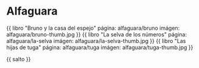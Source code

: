 
# Alfaguara

{{ libro "Bruno y la casa del espejo"
          página: alfaguara/bruno
          imágen: alfaguara/bruno-thumb.jpg }}
{{ libro "La selva de los números"
          página: alfaguara/la-selva
          imágen: alfaguara/la-selva-thumb.jpg }}
{{ libro "Las hijas de tuga"
          página: alfaguara/tuga
          imágen: alfaguara/tuga-thumb.jpg }}

{{ salto }}
